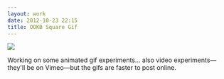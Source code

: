 ```yaml
---
layout: work
date: 2012-10-23 22:15
title: OOKB Square Gif
---
```


![](https://dl.dropbox.com/s/hdo6lmxrmtjlg7l/OOKB-Square.gif)

Working on some animated gif experiments… also video experiments—they'll be on Vimeo—but the gifs are faster to post online.